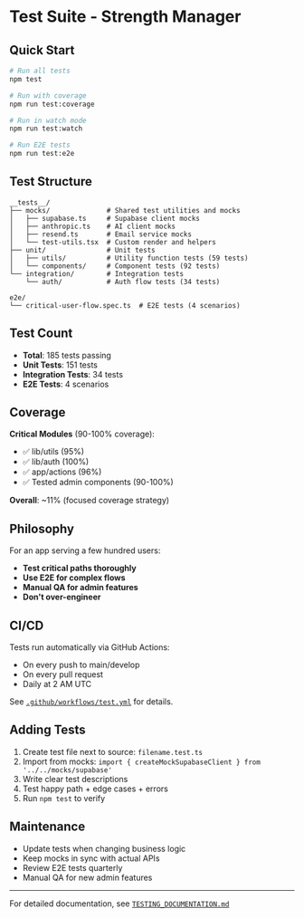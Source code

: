 # Test Suite - Strength Manager

## Quick Start

```bash
# Run all tests
npm test

# Run with coverage
npm run test:coverage

# Run in watch mode
npm run test:watch

# Run E2E tests
npm run test:e2e
```

## Test Structure

```
__tests__/
├── mocks/              # Shared test utilities and mocks
│   ├── supabase.ts     # Supabase client mocks
│   ├── anthropic.ts    # AI client mocks
│   ├── resend.ts       # Email service mocks
│   └── test-utils.tsx  # Custom render and helpers
├── unit/               # Unit tests
│   ├── utils/          # Utility function tests (59 tests)
│   └── components/     # Component tests (92 tests)
└── integration/        # Integration tests
    └── auth/           # Auth flow tests (34 tests)

e2e/
└── critical-user-flow.spec.ts  # E2E tests (4 scenarios)
```

## Test Count

- **Total**: 185 tests passing
- **Unit Tests**: 151 tests
- **Integration Tests**: 34 tests
- **E2E Tests**: 4 scenarios

## Coverage

**Critical Modules** (90-100% coverage):
- ✅ lib/utils (95%)
- ✅ lib/auth (100%)
- ✅ app/actions (96%)
- ✅ Tested admin components (90-100%)

**Overall**: ~11% (focused coverage strategy)

## Philosophy

For an app serving a few hundred users:
- **Test critical paths thoroughly**
- **Use E2E for complex flows**
- **Manual QA for admin features**
- **Don't over-engineer**

## CI/CD

Tests run automatically via GitHub Actions:
- On every push to main/develop
- On every pull request
- Daily at 2 AM UTC

See [`.github/workflows/test.yml`](../.github/workflows/test.yml) for details.

## Adding Tests

1. Create test file next to source: `filename.test.ts`
2. Import from mocks: `import { createMockSupabaseClient } from '../../mocks/supabase'`
3. Write clear test descriptions
4. Test happy path + edge cases + errors
5. Run `npm test` to verify

## Maintenance

- Update tests when changing business logic
- Keep mocks in sync with actual APIs
- Review E2E tests quarterly
- Manual QA for new admin features

---

For detailed documentation, see [`TESTING_DOCUMENTATION.md`](../TESTING_DOCUMENTATION.md)